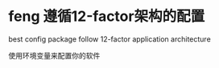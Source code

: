 # feng 遵循12-factor架构的配置

best config package follow 12-factor application architecture 

使用环境变量来配置你的软件
